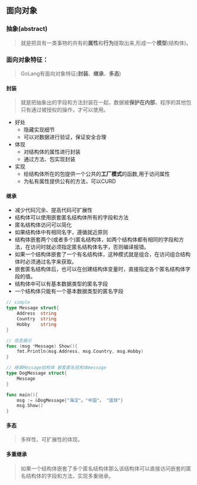 ## 面向对象

### 抽象(abstract)

> 就是把具有一类事物的共有的**属性**和**行为**提取出来,形成一个**模型**(结构体)。

### 面向对象特征：

> GoLang有面向对象特征(**封装**、**继承**、**多态**)

####  封装

> 就是把抽象出的字段和方法封装在一起，数据被**保护在内部**，程序的其他包只有通过被授权的操作，才可以使用。

- 好处
  - 隐藏实现细节
  - 可以对数据进行验证，保证安全合理
- 体现
  - 对结构体的属性进行封装
  - 通过方法、包实现封装
- 实现
  - 给结构体所在的包提供一个公共的**工厂模式**的函数,用于访问属性
  - 为私有属性提供公有的方法，可以CURD

#### 继承

- 减少代码冗余、提高代码可扩展性
- 结构体可以使用嵌套匿名结构体所有的字段和方法
- 匿名结构体访问可以简化
- 如果结构体中有相同名字，遵循就近原则
- 结构体嵌套两个(或者多个)匿名结构体，如两个结构体都有相同的字段和方法，在访问时就必须指定匿名结构体名字，否则编译报错。
- 如果一个结构体嵌套了一个有名结构体，这种模式就是组合，在访问组合结构体时必须通过名字来获取。
- 嵌套匿名结构体后，也可以在创建结构体变量时，直接指定各个匿名结构体字段的值。
- 结构体中可以有基本数据类型的匿名字段
- 一个结构体只能有一个基本数据类型的匿名字段

~~~go
// simple
type Message struct{
    Address  string
    Country  string
    Hobby    string
}

// 信息展示
func (msg *Message) Show(){
    fmt.Println(msg.Address, msg.Country, msg.Hobby)
}

// 继承Message结构体 嵌套匿名结构体message
type DogMessage struct{
    Message
}

func main(){
    msg := &DogMessage{"海淀"，"中国"， "篮球"}
    msg.Show()
}
~~~

#### 多态

> 多样性、可扩展性的体现。

#### 多重继承
> 如果一个结构体嵌套了多个匿名结构体那么该结构体可以直接访问嵌套的匿名结构体的字段和方法，实现多重继承。